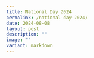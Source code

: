 ```yaml
---
title: National Day 2024
permalink: /national-day-2024/
date: 2024-08-08
layout: post
description: ""
image: ""
variant: markdown
---
```

